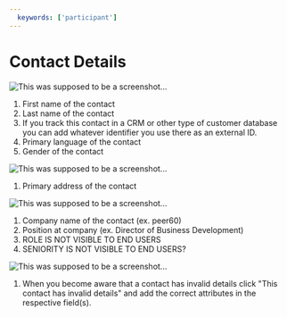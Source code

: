 ```yaml
---
  keywords: ['participant']
---
```


# Contact Details


![This was supposed to be a screenshot...](https://s3.amazonaws.com/peer60_organizations/documentation+tbd/participants_details/contact+details.png "Screenshot of Details for Contact and Address with explanations of external id and locale") 

1. First name of the contact
2. Last name of the contact
3. If you track this contact in a CRM or other type of customer database you can add whatever identifier you use there as an external ID. 
4. Primary language of the contact
5. Gender of the contact

![This was supposed to be a screenshot...](https://s3.amazonaws.com/peer60_organizations/documentation+tbd/participants_details/contact+address.png "Screenshots of Employment and Actions panels with explanations of role and seniority?") 

1. Primary address of the contact

![This was supposed to be a screenshot...](https://s3.amazonaws.com/peer60_organizations/documentation+tbd/participants_details/contact+employment.png "Screenshots of Employment and Actions panels with explanations of role and seniority?") 

1. Company name of the contact (ex. peer60)
2. Position at company (ex. Director of Business Development)
3. ROLE IS NOT VISIBLE TO END USERS
4. SENIORITY IS NOT VISIBLE TO END USERS?

![This was supposed to be a screenshot...](https://s3.amazonaws.com/peer60_organizations/documentation+tbd/participants_details/contact+actions+and+save.png "Screenshots of Employment and Actions panels with explanations of role and seniority?") 

1. When you become aware that a contact has invalid details click "This contact has invalid details" and add the correct attributes in the respective field(s).
